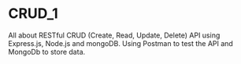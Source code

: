 # CRUD_1

All about RESTful CRUD (Create, Read, Update, Delete) API using Express.js, Node.js and mongoDB.
Using Postman to test the API and MongoDb to store data.
